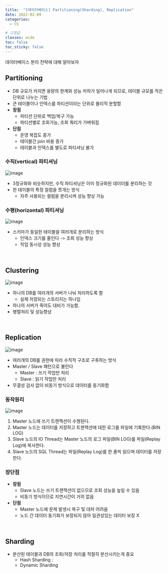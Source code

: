 ```yaml
---
title:  "[데이터베이스] Partitioning(Sharding), Replication"
date: 2022-02-09
categories:
  - CS

# 고정값
classes: wide
toc: false
toc_sticky: false
---
```


데이터베이스 분리 전략에 대해 알아보자

## Partitioning

- DB 규모가 커지면 용량의 한계와 성능 저하가 일어나게 되므로, 테이블 규모를 작은 단위로 나누는 기법
- 큰 테이블이나 인덱스를 파티션이라는 단위로 물리적 분할함
- **장점**
    - 파티션 단위로 백업/복구 가능
    - 파티션별로 조회가능, 조회 쿼리가 가벼워짐
- **단점**
    - 운영 복잡도 증가
    - 테이블간 join 비용 증가
    - 테이블과 인덱스를 별도로 파티셔닝 불가

### 수직(vertical) 파티셔닝

![image](https://user-images.githubusercontent.com/71180414/152910500-4a6c2705-ebc7-4c04-a41e-7bb3412225f4.png)

- 3정규화와 비슷하지만, 수직 파티셔닝은 이미 정규화된 데이터를 분리하는 것
- 한 테이블의 특정 컬럼을 쪼개는 방식
    - 자주 사용되는 컬럼을 분리시켜 성능 향상 가능

### 수평(horizontal) 파티셔닝

![image](https://user-images.githubusercontent.com/71180414/152910528-e6eb4257-4038-4e65-9249-07170224806d.png)

- 스키마가 동일한 테이블을 여러개로 분리하는 방식
    - 인덱스 크기를 줄인다 -> 조회 성능 향상
    - 작업 동시성 성능 향상

<br>

## Clustering

![image](https://user-images.githubusercontent.com/71180414/163518842-5769086b-f94e-4495-ba47-2aa29b7eae3e.png)

- 하나의 DB를 여러개의 서버가 나눠 처리하도록 함
    - 실제 저장되는 스토리지는 하나임
- 하나의 서버가 죽어도 대비가 가능함. 
- 병렬처리 및 성능향상

<br>

## Replication

![image](https://user-images.githubusercontent.com/71180414/163518823-59deb55e-d10b-487e-8347-2e80bb20d51d.png)

- 여러개의 DB를 권한에 따라 수직적 구조로 구축하는 방식
- Master / Slave 패턴으로 불린다
    - Master : 쓰기 작업만 처리 
    - Slave : 읽기 작업만 처리
- 무결성 검사 없이 비동기 방식으로 데이터를 동기화함

### 동작원리

![image](https://user-images.githubusercontent.com/71180414/152914795-f1795561-8324-43cb-917d-1f39804e8923.png)

1. Master 노드에 쓰기 트랜잭션이 수행된다.
2. Master 노드는 데이터를 저장하고 트랜잭션에 대한 로그를 파일에 기록한다.(BIN LOG)
3. Slave 노드의 IO Thread는 Master 노드의 로그 파일(BIN LOG)를 파일(Replay Log)에 복사한다.
4. Slave 노드의 SQL Thread는 파일(Replay Log)를 한 줄씩 읽으며 데이터를 저장한다.

### 장단점

- **장점**
    - Slave 노드는 쓰기 트랜잭션이 없으므로 조회 성능을 높일 수 있음
    - 비동기 방식이므로 지연시간이 거의 없음
- **단점**
    - Master 노드에 문제 발생시 복구 및 대처 어려움
    - 노드 간 데이터 동기화가 보장되지 않아 일관성있는 데이터 보장 X

<br>

## Sharding

- 분산된 테이블과 DB의 조회/저장 처리를 적절히 분산시키는게 중요
    - Hash Sharding : 
    - Dynamic Sharding

<br>
